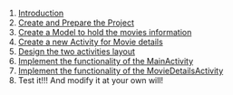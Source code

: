 1. [Introduction][1]
2. [Create and Prepare the Project][2]
2. [Create a Model to hold the movies information][3]
3. [Create a new Activity for Movie details][4]
4. [Design the two activities layout][5]
5. [Implement the functionality of the MainActivity][6]
6. [Implement the functionality of the MovieDetailsActivity][7]
7. Test it!!! And modify it at your own will!

[1]:	https://github.com/pontocom/MovieSearch/blob/master/docs/introduction.md
[2]:	https://github.com/pontocom/MovieSearch/blob/master/docs/PreparingYourProject.md
[3]:	https://github.com/pontocom/MovieSearch/blob/master/docs/CreateModelForMovies.md
[4]:	https://github.com/pontocom/MovieSearch/blob/master/docs/CreateActivityForMovieDetails.md
[5]:	https://github.com/pontocom/MovieSearch/blob/master/docs/DesignLayoutOfActivities.md
[6]:	https://github.com/pontocom/MovieSearch/blob/master/docs/ImplementMainActivity.md
[7]:	https://github.com/pontocom/MovieSearch/blob/master/docs/ImplementMovieDetailsActivity.md